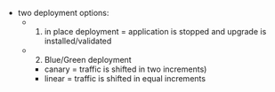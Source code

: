 - two deployment options: 
  - 1) in place deployment = application is stopped and upgrade is installed/validated
  - 2) Blue/Green deployment  
    - canary = traffic is shifted in two increments)
    - linear = traffic is shifted in equal increments